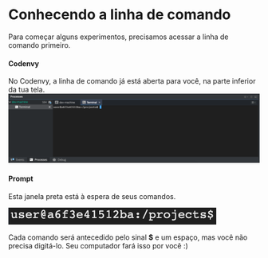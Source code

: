# Conhecendo a linha de comando

Para começar alguns experimentos, precisamos acessar a linha de comando primeiro.

#### Codenvy
No Codenvy, a linha de comando já está aberta para você, na parte inferior da tua tela. 
![SSH Terminal](linha_de_comando/terminal.png)

#### Prompt
Esta janela preta está à espera de seus comandos.

![Prompt](linha_de_comando/prompt.png)

Cada comando será antecedido pelo sinal **$** e um espaço, mas você não precisa digitá-lo. Seu computador fará isso por você :)

